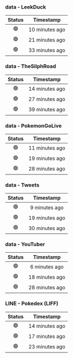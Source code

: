 ### data - LeekDuck
| Status | Timestamp |
|:------:|:---------:|
| 🟢 | 10 minutes ago |
| 🟢 | 21 minutes ago |
| 🟢 | 33 minutes ago |

### data - TheSilphRoad
| Status | Timestamp |
|:------:|:---------:|
| 🟢 | 14 minutes ago |
| 🟢 | 27 minutes ago |
| 🟢 | 39 minutes ago |

### data - PokemonGoLive
| Status | Timestamp |
|:------:|:---------:|
| 🟢 | 11 minutes ago |
| 🟢 | 19 minutes ago |
| 🟢 | 28 minutes ago |

### data - Tweets
| Status | Timestamp |
|:------:|:---------:|
| 🟢 | 9 minutes ago |
| 🟢 | 19 minutes ago |
| 🟢 | 30 minutes ago |

### data - YouTuber
| Status | Timestamp |
|:------:|:---------:|
| 🟢 | 6 minutes ago |
| 🟢 | 18 minutes ago |
| 🟢 | 28 minutes ago |

### LINE - Pokedex (LIFF)
| Status | Timestamp |
|:------:|:---------:|
| 🟢 | 14 minutes ago |
| 🟢 | 17 minutes ago |
| 🟢 | 23 minutes ago |


